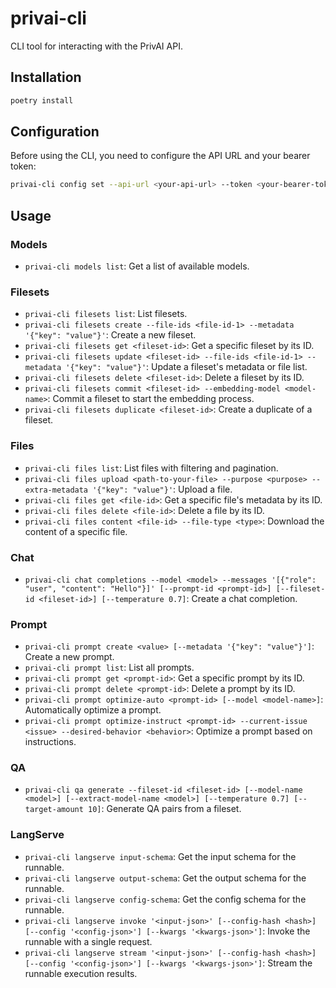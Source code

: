 # privai-cli

CLI tool for interacting with the PrivAI API.

## Installation

```bash
poetry install
```

## Configuration

Before using the CLI, you need to configure the API URL and your bearer token:

```bash
privai-cli config set --api-url <your-api-url> --token <your-bearer-token>
```

## Usage

### Models

*   `privai-cli models list`: Get a list of available models.

### Filesets

*   `privai-cli filesets list`: List filesets.
*   `privai-cli filesets create --file-ids <file-id-1> --metadata '{"key": "value"}'`: Create a new fileset.
*   `privai-cli filesets get <fileset-id>`: Get a specific fileset by its ID.
*   `privai-cli filesets update <fileset-id> --file-ids <file-id-1> --metadata '{"key": "value"}'`: Update a fileset's metadata or file list.
*   `privai-cli filesets delete <fileset-id>`: Delete a fileset by its ID.
*   `privai-cli filesets commit <fileset-id> --embedding-model <model-name>`: Commit a fileset to start the embedding process.
*   `privai-cli filesets duplicate <fileset-id>`: Create a duplicate of a fileset.

### Files

*   `privai-cli files list`: List files with filtering and pagination.
*   `privai-cli files upload <path-to-your-file> --purpose <purpose> --extra-metadata '{"key": "value"}'`: Upload a file.
*   `privai-cli files get <file-id>`: Get a specific file's metadata by its ID.
*   `privai-cli files delete <file-id>`: Delete a file by its ID.
*   `privai-cli files content <file-id> --file-type <type>`: Download the content of a specific file.

### Chat

*   `privai-cli chat completions --model <model> --messages '[{"role": "user", "content": "Hello"}]' [--prompt-id <prompt-id>] [--fileset-id <fileset-id>] [--temperature 0.7]`: Create a chat completion.

### Prompt

*   `privai-cli prompt create <value> [--metadata '{"key": "value"}']`: Create a new prompt.
*   `privai-cli prompt list`: List all prompts.
*   `privai-cli prompt get <prompt-id>`: Get a specific prompt by its ID.
*   `privai-cli prompt delete <prompt-id>`: Delete a prompt by its ID.
*   `privai-cli prompt optimize-auto <prompt-id> [--model <model-name>]`: Automatically optimize a prompt.
*   `privai-cli prompt optimize-instruct <prompt-id> --current-issue <issue> --desired-behavior <behavior>`: Optimize a prompt based on instructions.

### QA

*   `privai-cli qa generate --fileset-id <fileset-id> [--model-name <model>] [--extract-model-name <model>] [--temperature 0.7] [--target-amount 10]`: Generate QA pairs from a fileset.

### LangServe

*   `privai-cli langserve input-schema`: Get the input schema for the runnable.
*   `privai-cli langserve output-schema`: Get the output schema for the runnable.
*   `privai-cli langserve config-schema`: Get the config schema for the runnable.
*   `privai-cli langserve invoke '<input-json>' [--config-hash <hash>] [--config '<config-json>'] [--kwargs '<kwargs-json>']`: Invoke the runnable with a single request.
*   `privai-cli langserve stream '<input-json>' [--config-hash <hash>] [--config '<config-json>'] [--kwargs '<kwargs-json>']`: Stream the runnable execution results.